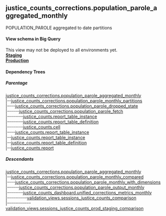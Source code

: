 ## justice_counts_corrections.population_parole_aggregated_monthly
POPULATION_PAROLE aggregated to date partitions

#### View schema in Big Query
This view may not be deployed to all environments yet.<br/>
[**Staging**](https://console.cloud.google.com/bigquery?pli=1&p=recidiviz-staging&page=table&project=recidiviz-staging&d=justice_counts_corrections&t=population_parole_aggregated_monthly)
<br/>
[**Production**](https://console.cloud.google.com/bigquery?pli=1&p=recidiviz-123&page=table&project=recidiviz-123&d=justice_counts_corrections&t=population_parole_aggregated_monthly)
<br/>

#### Dependency Trees

##### Parentage
[justice_counts_corrections.population_parole_aggregated_monthly](../justice_counts_corrections/population_parole_aggregated_monthly.md) <br/>
|--[justice_counts_corrections.population_parole_monthly_partitions](../justice_counts_corrections/population_parole_monthly_partitions.md) <br/>
|----[justice_counts_corrections.population_parole_dropped_state](../justice_counts_corrections/population_parole_dropped_state.md) <br/>
|------[justice_counts_corrections.population_parole_fetch](../justice_counts_corrections/population_parole_fetch.md) <br/>
|--------[justice_counts.report_table_instance](../justice_counts/report_table_instance.md) <br/>
|--------[justice_counts.report_table_definition](../justice_counts/report_table_definition.md) <br/>
|--------[justice_counts.cell](../justice_counts/cell.md) <br/>
|----[justice_counts.report_table_instance](../justice_counts/report_table_instance.md) <br/>
|--[justice_counts.report_table_instance](../justice_counts/report_table_instance.md) <br/>
|--[justice_counts.report_table_definition](../justice_counts/report_table_definition.md) <br/>
|--[justice_counts.report](../justice_counts/report.md) <br/>


##### Descendants
[justice_counts_corrections.population_parole_aggregated_monthly](../justice_counts_corrections/population_parole_aggregated_monthly.md) <br/>
|--[justice_counts_corrections.population_parole_monthly_compared](../justice_counts_corrections/population_parole_monthly_compared.md) <br/>
|----[justice_counts_corrections.population_parole_monthly_with_dimensions](../justice_counts_corrections/population_parole_monthly_with_dimensions.md) <br/>
|------[justice_counts_corrections.population_parole_output_monthly](../justice_counts_corrections/population_parole_output_monthly.md) <br/>
|--------[justice_counts_dashboard.unified_corrections_metrics_monthly](../justice_counts_dashboard/unified_corrections_metrics_monthly.md) <br/>
|----------[validation_views.sessions_justice_counts_comparison](../validation_views/sessions_justice_counts_comparison.md) <br/>
|------------[validation_views.sessions_justice_counts_prod_staging_comparison](../validation_views/sessions_justice_counts_prod_staging_comparison.md) <br/>

